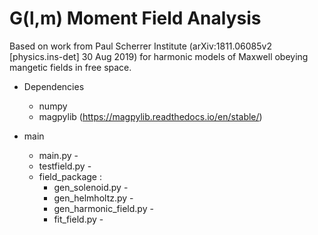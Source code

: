 # G(l,m) Moment Field Analysis
Based on work from Paul Scherrer Institute (arXiv:1811.06085v2 [physics.ins-det] 30 Aug 2019) for harmonic models of Maxwell obeying mangetic fields in free space. 

- Dependencies
  - numpy
  - magpylib (https://magpylib.readthedocs.io/en/stable/)

- main
  - main.py - 
  - testfield.py - 
  - field_package :
    - gen_solenoid.py - 
    - gen_helmholtz.py - 
    - gen_harmonic_field.py - 
    - fit_field.py - 


